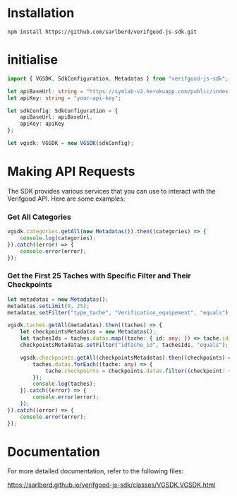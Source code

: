 # Installation
```
npm install https://github.com/sarlberd/verifgood-js-sdk.git
```

# initialise

```ts
import { VGSDK, SdkConfiguration, Metadatas } from "verifgood-js-sdk";

let apiBaseUrl: string = "https://symlab-v2.herokuapp.com/public/index.php";
let apiKey: string = "your-api-key";

let sdkConfig: SdkConfiguration = {
    apiBaseUrl: apiBaseUrl,
    apiKey: apiKey
};

let vgsdk: VGSDK = new VGSDK(sdkConfig);
```

# Making API Requests

The SDK provides various services that you can use to interact with the Verifgood API. Here are some examples:

### Get All Categories
```ts
vgsdk.categories.getAll(new Metadatas()).then((categories) => {
    console.log(categories);
}).catch((error) => {
    console.error(error);
});
```

### Get the First 25 Taches with Specific Filter and Their Checkpoints
```ts
let metadatas = new Metadatas();
metadatas.setLimit(0, 25);
metadatas.setFilter("type_tache", "Verification_equipement", "equals");

vgsdk.taches.getAll(metadatas).then((taches) => {
    let checkpointsMetadatas = new Metadatas();
    let tachesIds = taches.datas.map((tache: { id: any; }) => tache.id);
    checkpointsMetadatas.setFilter("idTache_id", tachesIds, "equals");

    vgsdk.checkpoints.getAll(checkpointsMetadatas).then((checkpoints) => {
        taches.datas.forEach((tache: any) => {
            tache.checkpoints = checkpoints.datas.filter((checkpoint: { idTache_id: any; }) => checkpoint.idTache_id === tache.id);
        });
        console.log(taches);
    }).catch((error) => {
        console.error(error);
    });
}).catch((error) => {
    console.error(error);
});
```

# Documentation 

For more detailed documentation, refer to the following files:

https://sarlberd.github.io/verifgood-js-sdk/classes/VGSDK.VGSDK.html